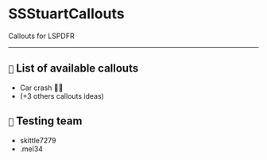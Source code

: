 # SSStuartCallouts

Callouts for LSPDFR

---
## `🚓` List of available callouts
- Car crash 🚗💥
- (+3 others callouts ideas)

## `🧪` Testing team
- skittle7279
- .mel34
